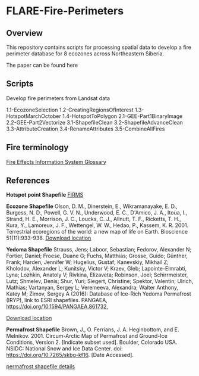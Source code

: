 # FLARE-Fire-Perimeters

## Overview
This repository contains scripts for processing spatial data to develop a fire perimeter database for 8 ecozones across Northeastern Siberia.

The paper can be found here

## Scripts

Develop fire perimeters from Landsat data

1.1-EcozoneSelection
1.2-CreatingRegionsOfInterest
1.3-HotspotMarchOctober
1.4-HotspotToPolygon
2.1-GEE-Part1BinaryImage
2.2-GEE-Part2Vectorize
3.1-ShapefileClean
3.2-ShapefileAdvanceClean
3.3-AttributeCreation
3.4-RenameAttributes
3.5-CombineAllFires


## Fire terminology

[Fire Effects Information System Glossary](https://www.fs.fed.us/database/feis/glossary2.html#1)

## References
**Hotspot point Shapefile**
[FIRMS](https://firms.modaps.eosdis.nasa.gov/download/create.php)

**Ecozone Shapefile**
Olson, D. M., Dinerstein, E., Wikramanayake, E. D., Burgess, N. D., Powell, G. V. N., Underwood, E. C., D'Amico, J. A., Itoua, I., Strand, H. E., Morrison, J. C., Loucks, C. J., Allnutt, T. F., Ricketts, T. H., Kura, Y., Lamoreux, J. F., Wettengel, W. W., Hedao, P., Kassem, K. R. 2001. Terrestrial ecoregions of the world: a new map of life on Earth. Bioscience 51(11):933-938.
[Download location ](https://www.worldwildlife.org/publications/terrestrial-ecoregions-of-the-world)

**Yedoma Shapefile**
Strauss, Jens; Laboor, Sebastian; Fedorov, Alexander N; Fortier, Daniel; Froese, Duane G; Fuchs, Matthias; Grosse, Guido; Günther, Frank; Harden, Jennifer W; Hugelius, Gustaf; Kanevskiy, Mikhail Z; Kholodov, Alexander L; Kunitsky, Victor V; Kraev, Gleb; Lapointe-Elmrabti, Lyna; Lozhkin, Anatoly V; Rivkina, Elizaveta; Robinson, Joel; Schirrmeister, Lutz; Shmelev, Denis; Shur, Yuri; Siegert, Christine; Spektor, Valentin; Ulrich, Mathias; Vartanyan, Sergey L; Veremeeva, Alexandra; Walter Anthony, Katey M; Zimov, Sergey A (2016): Database of Ice-Rich Yedoma Permafrost (IRYP), link to ESRI shapefiles. PANGAEA, https://doi.org/10.1594/PANGAEA.861732,

[Download location](https://doi.pangaea.de/10.1594/PANGAEA.861732)

**Permafrost Shapefile**
Brown, J., O. Ferrians, J. A. Heginbottom, and E. Melnikov. 2001. Circum-Arctic Map of Permafrost and Ground-Ice Conditions, Version 2. [Indicate subset used]. Boulder, Colorado USA. NSIDC: National Snow and Ice Data Center. doi: https://doi.org/10.7265/skbg-kf16. [Date Accessed].

[permafrost shapefile details](https://nsidc.org/data/GGD318/versions/2/print)
